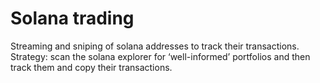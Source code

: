 # Solana trading

Streaming and sniping of solana addresses to track their transactions. Strategy: scan the solana explorer for ‘well-informed’ portfolios and then track them and copy their transactions.
